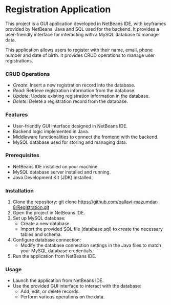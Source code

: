 # Registration Application



This project is a GUI application developed in NetBeans IDE, with keyframes provided by NetBeans. Java and SQL used for the backend. It provides a user-friendly interface for interacting with a MySQL database to manage data.

This application allows users to register with their name, email, phone number and date of birth. It provides CRUD operations to manage user registrations.

### CRUD Operations

- *Create*: Insert a new registration record into the database.
- *Read*: Retrieve registration information from the database.
- *Update*: Update existing registration information in the database.
- *Delete*: Delete a registration record from the database.

### Features
- User-friendly GUI interface designed in NetBeans IDE.
- Backend logic implemented in Java.
- Middleware functionalities to connect the frontend with the backend.
- MySQL database used for storing and managing data.

### Prerequisites
- NetBeans IDE installed on your machine.
- MySQL database server installed and running.
- Java Development Kit (JDK) installed.

### Installation
1. Clone the repository: git clone <https://github.com/pallavi-mazumdar-8/Registration.git>
2. Open the project in NetBeans IDE.
3. Set up MySQL database:
   - Create a new database.
   - Import the provided SQL file (database.sql) to create the necessary tables and schema.
4. Configure database connection:
   - Modify the database connection settings in the Java files to match your MySQL database credentials.
5. Run the application from NetBeans IDE.

### Usage
- Launch the application from NetBeans IDE.
- Use the provided GUI interface to interact with the database:
  - Add, edit, or delete records.
  - Perform various operations on the data.


